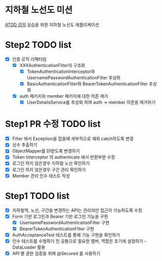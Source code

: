 # 지하철 노선도 미션
[ATDD 강의](https://edu.nextstep.camp/c/R89PYi5H) 실습을 위한 지하철 노선도 애플리케이션

# Step2 TODO list

- [x] 인증 로직 리팩터링
  - [x] XXXAuthenticationFilter의 구조화
    - [x] TokenAuthenticationInterceptor와 UsernamePasswordAuthenticationFilter 추상화
    - [x] BasicAuthenticationFilter와 BearerTokenAuthenticationFilter 추상화
  - [x] auth 패키지와 member 패키지에 대한 의존 제거
    - [x] UserDetailsService를 추상화 하여 auth -> member 의존을 제거하기

# Step1 PR 수정 TODO list
- [x] Filter 에서 Exception을 잡을때 세부적으로 예외 catch하도록 변경
- [x] 상수 추출하기
- [x] ObjectMapper를 DI받도록 변경하기
- [x] Token Interceptor 의 authenticate 에서 반환부분 수정
- [x] 로그인 하지 않은경우 지하철 노선 확인하기
- [x] 로그인 하지 않은경우 구간 관리 확인하기
- [x] Member 관리 인수 테스트 작성

# Step1 TODO list

- [x] 지하철역, 노선, 구간을 변경하는 API는 관리자만 접근이 가능하도록 수정
- [x] Form 기반 로그인과 Bearer 기반 로그인 기능을 구현
  - [x] UsernamePasswordAuthenticationFilter 구현
  - [x] BearerTokenAuthenticationFilter 구현
- [x] AuthAcceptanceTest 테스트를 통해 기능 구현을 확인하기
- [x] 인수 테스트를 수행하기 전 공통으로 필요한 멤버, 역할은 초기에 설정하기 - DataLoader 활용
- [x] API 별 권한 검증을 위해 @Secured 를 사용하기
